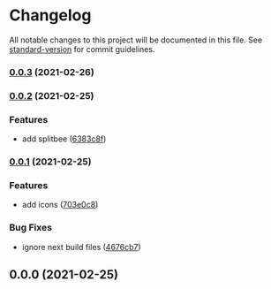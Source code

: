 # Changelog

All notable changes to this project will be documented in this file. See [standard-version](https://github.com/conventional-changelog/standard-version) for commit guidelines.

### [0.0.3](https://github.com/karmasakshi/mandar-granites/compare/v0.0.2...v0.0.3) (2021-02-26)

### [0.0.2](https://github.com/karmasakshi/mandar-granites/compare/v0.0.1...v0.0.2) (2021-02-25)


### Features

* add splitbee ([6383c8f](https://github.com/karmasakshi/mandar-granites/commit/6383c8f928cebebd58cd147757e64d3e3694c4cd))

### [0.0.1](https://github.com/karmasakshi/mandar-granites/compare/v0.0.0...v0.0.1) (2021-02-25)


### Features

* add icons ([703e0c8](https://github.com/karmasakshi/mandar-granites/commit/703e0c8ed1af61644b958e488fa922f0aeb3af32))


### Bug Fixes

* ignore next build files ([4676cb7](https://github.com/karmasakshi/mandar-granites/commit/4676cb71b291ed8a57c4439581dc3c9a243b9054))

## 0.0.0 (2021-02-25)
